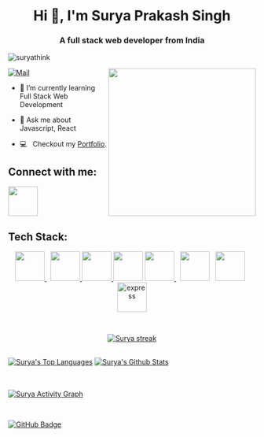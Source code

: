 <!--  👋 Hi, I’m Surya Prakash Singh
- 👀 I’m interested in Listening to Podcasts,Reading Books,Playing Chess.
- 🌱 I’m currently learning Full Stack Web Development(MERN).
- 📫 You can reach me at suryaprakashsingh110@gmail.com -->

<!---
suryathink/suryathink is a ✨ special ✨ repository because its `README.md` (this file) appears on your GitHub profile.
You can click the Preview link to take a look at your changes.




--->

<!-- <p align="left"> <img src="https://komarev.com/ghpvc/?username=suryathink&label=Profile%20views&color=0e75b6&style=flat" alt="suryathink" /> </p> -->

<br> 









<h1 align="center">Hi 👋, I'm Surya Prakash Singh </h1>
<h3 align="center">A full stack web developer from India</h3>

<p align="left"> <img src="https://komarev.com/ghpvc/?username=suryathink&label=Profile%20views&color=0e75b6&style=flat" alt="suryathink" /> </p>
<img style="height: 300px;"  align="right" src="https://c.tenor.com/2uyENRmiUt0AAAAM/coding.gif"></img>


<p align="left"> <a href="mailto:suryaprakashsingh110@gmail.com" target="blank"><img src="https://img.shields.io/badge/Reach_to_me_via_Mail_-000?style=for-the-badge&logo=gmail&logoColor=gold" alt="Mail" /></a> </p>


- 🌱 I’m currently learning Full Stack Web Development

- 💬 Ask me about Javascript, React
- 💻 &nbsp; Checkout my [Portfolio](https://suryathink.github.io/).



<h2 align="left">Connect with me:</h2>
<p align="left">
  <a href = "https://www.linkedin.com/in/codersurya/)"><img src="https://camo.githubusercontent.com/fd5eb9cf30ac1522d31d72a771f662d31028f610cd3c4f54daf8e23eebb26775/68747470733a2f2f636c69706c792e636f2f77702d636f6e74656e742f75706c6f6164732f323032312f30322f3337323130323035305f4c494e4b4544494e5f49434f4e5f5452414e53504152454e545f313038302e676966" height="60px" data-canonical-src="https://cliply.co/wp-content/uploads/2021/02/372102050_LINKEDIN_ICON_TRANSPARENT_1080.gif" style="max-width: 100%; display: inline-block;" data-target="animated-image.originalImage"></a>
</p>

<!-- <h3 align="left">Languages and Tools:</h3>
<p align="left"> <a href="https://www.w3schools.com/css/" target="_blank" rel="noreferrer"> <img src="https://raw.githubusercontent.com/devicons/devicon/master/icons/css3/css3-original-wordmark.svg" alt="css3" width="40" height="40"/> </a>  <a href="https://git-scm.com/" target="_blank" rel="noreferrer"> <img src="https://www.vectorlogo.zone/logos/git-scm/git-scm-icon.svg" alt="git" width="40" height="40"/> </a> <a href="https://www.w3.org/html/" target="_blank" rel="noreferrer"> <img src="https://raw.githubusercontent.com/devicons/devicon/master/icons/html5/html5-original-wordmark.svg" alt="html5" width="40" height="40"/> </a> <a href="https://www.java.com" target="_blank" rel="noreferrer"> <img src="https://raw.githubusercontent.com/devicons/devicon/master/icons/java/java-original.svg" alt="java" width="40" height="40"/> </a> <a href="https://developer.mozilla.org/en-US/docs/Web/JavaScript" target="_blank" rel="noreferrer"> <img src="https://raw.githubusercontent.com/devicons/devicon/master/icons/javascript/javascript-original.svg" alt="javascript" width="40" height="40"/> </a>  <a href="https://www.mysql.com/" target="_blank" rel="noreferrer"> <img src="https://raw.githubusercontent.com/devicons/devicon/master/icons/mysql/mysql-original-wordmark.svg" alt="mysql" width="40" height="40"/> </a> <a href="https://spring.io/" target="_blank" rel="noreferrer"> <img src="https://www.vectorlogo.zone/logos/springio/springio-icon.svg" alt="spring" width="40" height="40"/> </a> </p> -->

<h2 align="left">Tech Stack:</h2>
<p align="center">  
    <a style="padding-right:8px;" href="https://html.com/" target="_blank"> <img width="60px" height="60px" src="https://upload.wikimedia.org/wikipedia/commons/thumb/6/61/HTML5_logo_and_wordmark.svg/130px-HTML5_logo_and_wordmark.svg.png"/> </a>
    <a href="https://developer.mozilla.org/en-US/docs/Web/CSS" target="_blank"> <img height="60px" src="https://www.freepnglogos.com/uploads/html5-logo-png/html5-logo-opencode-css-8.png"/> </a> 
    <a href="https://www.javascript.com/" target="_blank"> <img height="60px" width="60px" src="https://upload.wikimedia.org/wikipedia/commons/6/6a/JavaScript-logo.png"/></a><a href="https://reactjs.org/" target="_blank"> <img height="60px" width="60px" src="https://camo.githubusercontent.com/cda2bff49eb0cd388393e08dd91cc3cf461f095e387d3fdcb8648ab0418010aa/68747470733a2f2f692e67697068792e636f6d2f6d656469612f654e41736a4f353574506267616f72376d612f323030772e77656270"/></a>
    <a style="padding-right:8px;" href="https://nodejs.org/en/" target="_blank"><img height="60px" src="https://camo.githubusercontent.com/bb12151c6b0cad592b4b7449df388a6db7aa7ceae45ef7cc03c9d4cab56dc90e/68747470733a2f2f6d65646961332e67697068792e636f6d2f6d656469612f6b64466338667562675333316238447356752f67697068792e77656270"/> </a>
<!--     <a style="padding-right:8px;" href="https://getbootstrap.com/" target="_blank"> <img height="60px" src="https://getbootstrap.com/docs/5.2/assets/brand/bootstrap-logo-shadow.png"/></a> -->
    <a style="padding-right:8px;" href="https://www.java.com/en/" target="_blank"> <img height="60px" src="https://cdn-icons-png.flaticon.com/512/5968/5968282.png"/></a>
<!--     <a style="padding-right:8px;" href="[https://www.google.com/sheets/about/](https://www.typescriptlang.org/)" target="_blank"> <img height="60px" src="https://cdn.icon-icons.com/icons2/2415/PNG/512/typescript_original_logo_icon_146317.png"/></a> -->
    <a style="padding-right:8px;" href="https://www.mongodb.com/home" target="_blank"> <img height="60px" src="https://webimages.mongodb.com/_com_assets/cms/kuyjf3vea2hg34taa-horizontal_default_slate_blue.svg"/></a>
    <a href="https://expressjs.com/" target="_blank" rel="noreferrer"> <img src="https://w7.pngwing.com/pngs/545/451/png-transparent-node-js-express-js-javascript-solution-stack-web-application-others-angle-text-rectangle-thumbnail.png" alt="express" height="60px"/> </a>
 
</p> 

<br>
<p align="center">
    <a href="https://github.com/suryathink/github-readme-streak-stats">
        <img title="🔥 Get streak stats for your profile at git.io/streak-stats" alt="Surya streak" src="https://github-readme-streak-stats.herokuapp.com/?user=suryathink&theme=black-ice&hide_border=true&stroke=0000&background=060A0CD0"/>
    </a>
</p>
 <br/> <div>
    <a  href="https://github.com/suryathink/github-readme-stats"><img alt="Surya's Top Languages" src="https://github-readme-stats.vercel.app/api/top-langs/?username=suryathink&langs_count=8&count_private=true&layout=compact&theme=react&hide_border=true&bg_color=0D1117" /></a>
    <a href="https://github.com/suryathink/github-readme-stats"><img alt="Surya's Github Stats" src="https://github-readme-stats.vercel.app/api?username=suryathink&show_icons=true&count_private=true&theme=react&hide_border=true&bg_color=0D1117" /></a></div>
   
 
  <br/>

<br/>

<a href="https://github.com/suryathink/github-readme-activity-graph"><img alt="Surya Activity Graph" src="https://github-readme-activity-graph.cyclic.app/graph?username=suryathink&bg_color=0D1117&color=5BCDEC&line=5BCDEC&point=FFFFFF&hide_border=true" /></a>

<br/>

<a align="right" href="https://github.com/suryathink?tab=followers"><img src="https://img.shields.io/github/followers/suryathink?label=Followers&style=social" alt="GitHub Badge"></a>
